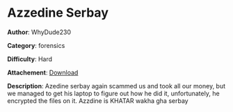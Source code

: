 # Azzedine Serbay

**Author**: WhyDude230

**Category**: forensics

**Difficulty**: Hard

**Attachement**: [Download](https://drive.usercontent.google.com/download?id=1vBQLYwmzSlLnEqzxvb6koh22x6gAeo8G&export=download&authuser=0)

**Description**: Azedine serbay again scammed us and took all our money, but we managed to get his laptop to figure out how he did it, unfortunately, he encrypted the files on it. Azzdine is KHATAR wakha gha serbay



